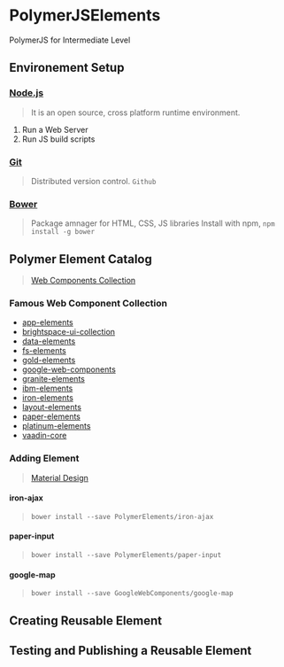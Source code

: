 # PolymerJSElements
PolymerJS for Intermediate Level

## Environement Setup
### [Node.js](https://nodejs.org/en/)
> It is an open source, cross platform runtime environment.
 1. Run a Web Server
 2. Run JS build scripts

### [Git](https://git-scm.com/)
> Distributed version control. `Github`

### [Bower](https://bower.io/)
> Package amnager for HTML, CSS, JS libraries
> Install with npm, `npm install -g bower`

## Polymer Element Catalog
> [Web Components Collection](https://www.webcomponents.org/collections)

### Famous Web Component Collection
- [app-elements](https://www.webcomponents.org/collection/PolymerElements/app-elements)
- [brightspace-ui-collection](https://www.webcomponents.org/collection/BrightspaceUI/brightspace-ui-collection)
- [data-elements](https://www.webcomponents.org/collection/PolymerElements/data-elements)
- [fs-elements](https://www.webcomponents.org/collection/fs-webcomponents/fs-elements)
- [gold-elements](https://www.webcomponents.org/collection/PolymerElements/gold-elements)
- [google-web-components](https://www.webcomponents.org/collection/GoogleWebComponents/google-web-components)
- [granite-elements](https://www.webcomponents.org/collection/LostInBrittany/granite-elements)
- [ibm-elements](https://www.webcomponents.org/collection/IBMResearch/ibm-elements)
- [iron-elements](https://www.webcomponents.org/collection/PolymerElements/iron-elements)
- [layout-elements](https://www.webcomponents.org/collection/PolymerElements/layout-elements)
- [paper-elements](https://www.webcomponents.org/collection/PolymerElements/paper-elements)
- [platinum-elements](https://www.webcomponents.org/collection/PolymerElements/platinum-elements)
- [vaadin-core](https://www.webcomponents.org/collection/vaadin/vaadin-core)

### Adding Element
> [Material Design](https://material.io/guidelines/)

#### iron-ajax
> `bower install --save PolymerElements/iron-ajax`

#### paper-input
> `bower install --save PolymerElements/paper-input`

#### google-map
> `bower install --save GoogleWebComponents/google-map`

## Creating Reusable Element
## Testing and Publishing a Reusable Element
